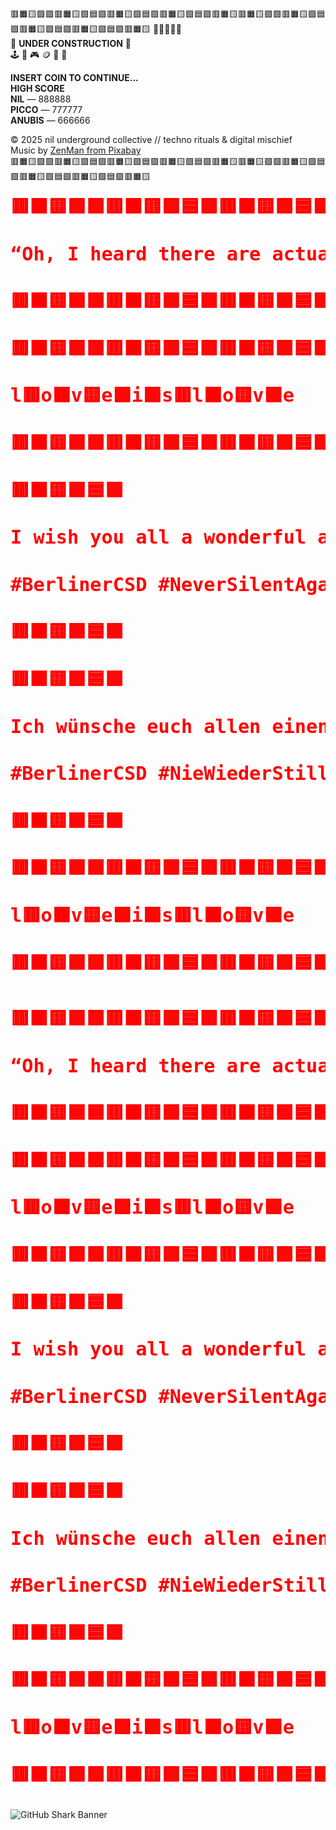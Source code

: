 
🟥🟧🟨🟩🟪🟥🟧🟨🟩🟦🟪🟥🟧🟨🟩🟦🟪🟥🟧🟨🟩🟦🟪🟥🟧🟨🟥🟧🟨🟩🟪🟥🟧🟨🟩🟦🟪🟥🟧🟨🟩🟦🟪🟥🟧🟨🟩🟦🟪🟥🟧🟨
👾👾👾👾👾  
👾 **UNDER CONSTRUCTION** 👾  
🕹️ 💾 🎮 🪙 🚧 🎰  

**INSERT COIN TO CONTINUE...**  
**HIGH SCORE**  
**NIL** — 888888  
**PICCO** — 777777  
**ANUBIS** — 666666  

© 2025 nil underground collective // techno rituals & digital mischief  
Music by [ZenMan from Pixabay](https://pixabay.com/music/)  
🟥🟧🟨🟩🟪🟥🟧🟨🟩🟦🟪🟥🟧🟨🟩🟦🟪🟥🟧🟨🟩🟦🟪🟥🟧🟨🟥🟧🟨🟩🟪🟥🟧🟨🟩🟦🟪🟥🟧🟨🟩🟦🟪🟥🟧🟨🟩🟦🟪🟥🟧🟨
<svg width="100%" height="60" viewBox="0 0 400 60" xmlns="http://www.w3.org/2000/svg">
  <defs>
    <linearGradient id="rainbow-gradient" x1="0%" y1="0%" x2="100%" y2="0%">
      <stop offset="0%" style="stop-color:#ff0000;stop-opacity:1" />
      <stop offset="9.090909090909092%" style="stop-color:#ff8000;stop-opacity:1" />
      <stop offset="18.181818181818183%" style="stop-color:#ffff00;stop-opacity:1" />
      <stop offset="27.27272727272727%" style="stop-color:#80ff00;stop-opacity:1" />
      <stop offset="36.36363636363637%" style="stop-color:#00ff00;stop-opacity:1" />
      <stop offset="45.45454545454545%" style="stop-color:#00ff80;stop-opacity:1" />
      <stop offset="54.54545454545454%" style="stop-color:#00ffff;stop-opacity:1" />
      <stop offset="63.63636363636363%" style="stop-color:#0080ff;stop-opacity:1" />
      <stop offset="72.72727272727273%" style="stop-color:#0000ff;stop-opacity:1" />
      <stop offset="81.81818181818183%" style="stop-color:#8000ff;stop-opacity:1" />
      <stop offset="90.9090909090909%" style="stop-color:#ff00ff;stop-opacity:1" />
      <stop offset="100%" style="stop-color:#ff0080;stop-opacity:1" />
      <animateTransform attributeName="gradientTransform" attributeType="XML" type="translate" values="0,0;100,0;0,0" dur="3s" repeatCount="indefinite"/>
    </linearGradient>
  </defs>
  <text x="0" y="35" fill="url(#rainbow-gradient)" font-family="JetBrains Mono, monospace" font-size="24" font-weight="bold">🟥🟧🟨🟩🟪🟥🟧🟨🟩🟦🟪🟥🟧🟨🟩🟦🟪🟥🟧🟨🟩🟦🟪🟥🟧🟨</text>
</svg>
<svg width="100%" height="60" viewBox="0 0 400 60" xmlns="http://www.w3.org/2000/svg">
  <defs>
    <linearGradient id="rainbow-gradient" x1="0%" y1="0%" x2="100%" y2="0%">
      <stop offset="0%" style="stop-color:#ff0000;stop-opacity:1" />
      <stop offset="9.090909090909092%" style="stop-color:#ff8000;stop-opacity:1" />
      <stop offset="18.181818181818183%" style="stop-color:#ffff00;stop-opacity:1" />
      <stop offset="27.27272727272727%" style="stop-color:#80ff00;stop-opacity:1" />
      <stop offset="36.36363636363637%" style="stop-color:#00ff00;stop-opacity:1" />
      <stop offset="45.45454545454545%" style="stop-color:#00ff80;stop-opacity:1" />
      <stop offset="54.54545454545454%" style="stop-color:#00ffff;stop-opacity:1" />
      <stop offset="63.63636363636363%" style="stop-color:#0080ff;stop-opacity:1" />
      <stop offset="72.72727272727273%" style="stop-color:#0000ff;stop-opacity:1" />
      <stop offset="81.81818181818183%" style="stop-color:#8000ff;stop-opacity:1" />
      <stop offset="90.9090909090909%" style="stop-color:#ff00ff;stop-opacity:1" />
      <stop offset="100%" style="stop-color:#ff0080;stop-opacity:1" />
      <animateTransform attributeName="gradientTransform" attributeType="XML" type="translate" values="0,0;100,0;0,0" dur="3s" repeatCount="indefinite"/>
    </linearGradient>
  </defs>
  <text x="0" y="35" fill="url(#rainbow-gradient)" font-family="JetBrains Mono, monospace" font-size="24" font-weight="bold">“Oh, I heard there are actually people who don’t like rainbows? Solution: more rainbows—everywhere!” 🌈</text>
</svg>
<svg width="100%" height="60" viewBox="0 0 400 60" xmlns="http://www.w3.org/2000/svg">
  <defs>
    <linearGradient id="rainbow-gradient" x1="0%" y1="0%" x2="100%" y2="0%">
      <stop offset="0%" style="stop-color:#ff0000;stop-opacity:1" />
      <stop offset="9.090909090909092%" style="stop-color:#ff8000;stop-opacity:1" />
      <stop offset="18.181818181818183%" style="stop-color:#ffff00;stop-opacity:1" />
      <stop offset="27.27272727272727%" style="stop-color:#80ff00;stop-opacity:1" />
      <stop offset="36.36363636363637%" style="stop-color:#00ff00;stop-opacity:1" />
      <stop offset="45.45454545454545%" style="stop-color:#00ff80;stop-opacity:1" />
      <stop offset="54.54545454545454%" style="stop-color:#00ffff;stop-opacity:1" />
      <stop offset="63.63636363636363%" style="stop-color:#0080ff;stop-opacity:1" />
      <stop offset="72.72727272727273%" style="stop-color:#0000ff;stop-opacity:1" />
      <stop offset="81.81818181818183%" style="stop-color:#8000ff;stop-opacity:1" />
      <stop offset="90.9090909090909%" style="stop-color:#ff00ff;stop-opacity:1" />
      <stop offset="100%" style="stop-color:#ff0080;stop-opacity:1" />
      <animateTransform attributeName="gradientTransform" attributeType="XML" type="translate" values="0,0;100,0;0,0" dur="3s" repeatCount="indefinite"/>
    </linearGradient>
  </defs>
  <text x="0" y="35" fill="url(#rainbow-gradient)" font-family="JetBrains Mono, monospace" font-size="24" font-weight="bold">🟥🟧🟨🟩🟪🟥🟧🟨🟩🟦🟪🟥🟧🟨🟩🟦🟪🟥🟧🟨🟩🟦🟪🟥🟧🟨</text>
</svg>
<svg width="100%" height="60" viewBox="0 0 400 60" xmlns="http://www.w3.org/2000/svg">
  <defs>
    <linearGradient id="rainbow-gradient" x1="0%" y1="0%" x2="100%" y2="0%">
      <stop offset="0%" style="stop-color:#ff0000;stop-opacity:1" />
      <stop offset="9.090909090909092%" style="stop-color:#ff8000;stop-opacity:1" />
      <stop offset="18.181818181818183%" style="stop-color:#ffff00;stop-opacity:1" />
      <stop offset="27.27272727272727%" style="stop-color:#80ff00;stop-opacity:1" />
      <stop offset="36.36363636363637%" style="stop-color:#00ff00;stop-opacity:1" />
      <stop offset="45.45454545454545%" style="stop-color:#00ff80;stop-opacity:1" />
      <stop offset="54.54545454545454%" style="stop-color:#00ffff;stop-opacity:1" />
      <stop offset="63.63636363636363%" style="stop-color:#0080ff;stop-opacity:1" />
      <stop offset="72.72727272727273%" style="stop-color:#0000ff;stop-opacity:1" />
      <stop offset="81.81818181818183%" style="stop-color:#8000ff;stop-opacity:1" />
      <stop offset="90.9090909090909%" style="stop-color:#ff00ff;stop-opacity:1" />
      <stop offset="100%" style="stop-color:#ff0080;stop-opacity:1" />
      <animateTransform attributeName="gradientTransform" attributeType="XML" type="translate" values="0,0;100,0;0,0" dur="3s" repeatCount="indefinite"/>
    </linearGradient>
  </defs>
  <text x="0" y="35" fill="url(#rainbow-gradient)" font-family="JetBrains Mono, monospace" font-size="24" font-weight="bold">🟥🟧🟨🟩🟪🟥🟧🟨🟩🟦🟪🟥🟧🟨🟩🟦🟪🟥🟧🟨🟩🟦🟪🟥🟧🟨</text>
</svg>
<svg width="100%" height="60" viewBox="0 0 400 60" xmlns="http://www.w3.org/2000/svg">
  <defs>
    <linearGradient id="rainbow-gradient" x1="0%" y1="0%" x2="100%" y2="0%">
      <stop offset="0%" style="stop-color:#ff0000;stop-opacity:1" />
      <stop offset="9.090909090909092%" style="stop-color:#ff8000;stop-opacity:1" />
      <stop offset="18.181818181818183%" style="stop-color:#ffff00;stop-opacity:1" />
      <stop offset="27.27272727272727%" style="stop-color:#80ff00;stop-opacity:1" />
      <stop offset="36.36363636363637%" style="stop-color:#00ff00;stop-opacity:1" />
      <stop offset="45.45454545454545%" style="stop-color:#00ff80;stop-opacity:1" />
      <stop offset="54.54545454545454%" style="stop-color:#00ffff;stop-opacity:1" />
      <stop offset="63.63636363636363%" style="stop-color:#0080ff;stop-opacity:1" />
      <stop offset="72.72727272727273%" style="stop-color:#0000ff;stop-opacity:1" />
      <stop offset="81.81818181818183%" style="stop-color:#8000ff;stop-opacity:1" />
      <stop offset="90.9090909090909%" style="stop-color:#ff00ff;stop-opacity:1" />
      <stop offset="100%" style="stop-color:#ff0080;stop-opacity:1" />
      <animateTransform attributeName="gradientTransform" attributeType="XML" type="translate" values="0,0;100,0;0,0" dur="3s" repeatCount="indefinite"/>
    </linearGradient>
  </defs>
  <text x="0" y="35" fill="url(#rainbow-gradient)" font-family="JetBrains Mono, monospace" font-size="24" font-weight="bold">l🟥o🟧v🟨e🟩i🟪s🟥l🟧o🟨v🟩e</text>
</svg>
<svg width="100%" height="60" viewBox="0 0 400 60" xmlns="http://www.w3.org/2000/svg">
  <defs>
    <linearGradient id="rainbow-gradient" x1="0%" y1="0%" x2="100%" y2="0%">
      <stop offset="0%" style="stop-color:#ff0000;stop-opacity:1" />
      <stop offset="9.090909090909092%" style="stop-color:#ff8000;stop-opacity:1" />
      <stop offset="18.181818181818183%" style="stop-color:#ffff00;stop-opacity:1" />
      <stop offset="27.27272727272727%" style="stop-color:#80ff00;stop-opacity:1" />
      <stop offset="36.36363636363637%" style="stop-color:#00ff00;stop-opacity:1" />
      <stop offset="45.45454545454545%" style="stop-color:#00ff80;stop-opacity:1" />
      <stop offset="54.54545454545454%" style="stop-color:#00ffff;stop-opacity:1" />
      <stop offset="63.63636363636363%" style="stop-color:#0080ff;stop-opacity:1" />
      <stop offset="72.72727272727273%" style="stop-color:#0000ff;stop-opacity:1" />
      <stop offset="81.81818181818183%" style="stop-color:#8000ff;stop-opacity:1" />
      <stop offset="90.9090909090909%" style="stop-color:#ff00ff;stop-opacity:1" />
      <stop offset="100%" style="stop-color:#ff0080;stop-opacity:1" />
      <animateTransform attributeName="gradientTransform" attributeType="XML" type="translate" values="0,0;100,0;0,0" dur="3s" repeatCount="indefinite"/>
    </linearGradient>
  </defs>
  <text x="0" y="35" fill="url(#rainbow-gradient)" font-family="JetBrains Mono, monospace" font-size="24" font-weight="bold">🟥🟧🟨🟩🟪🟥🟧🟨🟩🟦🟪🟥🟧🟨🟩🟦🟪🟥🟧🟨🟩🟦🟪🟥🟧🟨</text>
</svg>
<svg width="100%" height="60" viewBox="0 0 400 60" xmlns="http://www.w3.org/2000/svg">
  <defs>
    <linearGradient id="rainbow-gradient" x1="0%" y1="0%" x2="100%" y2="0%">
      <stop offset="0%" style="stop-color:#ff0000;stop-opacity:1" />
      <stop offset="9.090909090909092%" style="stop-color:#ff8000;stop-opacity:1" />
      <stop offset="18.181818181818183%" style="stop-color:#ffff00;stop-opacity:1" />
      <stop offset="27.27272727272727%" style="stop-color:#80ff00;stop-opacity:1" />
      <stop offset="36.36363636363637%" style="stop-color:#00ff00;stop-opacity:1" />
      <stop offset="45.45454545454545%" style="stop-color:#00ff80;stop-opacity:1" />
      <stop offset="54.54545454545454%" style="stop-color:#00ffff;stop-opacity:1" />
      <stop offset="63.63636363636363%" style="stop-color:#0080ff;stop-opacity:1" />
      <stop offset="72.72727272727273%" style="stop-color:#0000ff;stop-opacity:1" />
      <stop offset="81.81818181818183%" style="stop-color:#8000ff;stop-opacity:1" />
      <stop offset="90.9090909090909%" style="stop-color:#ff00ff;stop-opacity:1" />
      <stop offset="100%" style="stop-color:#ff0080;stop-opacity:1" />
      <animateTransform attributeName="gradientTransform" attributeType="XML" type="translate" values="0,0;100,0;0,0" dur="3s" repeatCount="indefinite"/>
    </linearGradient>
  </defs>
  <text x="0" y="35" fill="url(#rainbow-gradient)" font-family="JetBrains Mono, monospace" font-size="24" font-weight="bold">🟥🟧🟨🟩🟦🟪</text>
</svg>
<svg width="100%" height="60" viewBox="0 0 400 60" xmlns="http://www.w3.org/2000/svg">
  <defs>
    <linearGradient id="rainbow-gradient" x1="0%" y1="0%" x2="100%" y2="0%">
      <stop offset="0%" style="stop-color:#ff0000;stop-opacity:1" />
      <stop offset="9.090909090909092%" style="stop-color:#ff8000;stop-opacity:1" />
      <stop offset="18.181818181818183%" style="stop-color:#ffff00;stop-opacity:1" />
      <stop offset="27.27272727272727%" style="stop-color:#80ff00;stop-opacity:1" />
      <stop offset="36.36363636363637%" style="stop-color:#00ff00;stop-opacity:1" />
      <stop offset="45.45454545454545%" style="stop-color:#00ff80;stop-opacity:1" />
      <stop offset="54.54545454545454%" style="stop-color:#00ffff;stop-opacity:1" />
      <stop offset="63.63636363636363%" style="stop-color:#0080ff;stop-opacity:1" />
      <stop offset="72.72727272727273%" style="stop-color:#0000ff;stop-opacity:1" />
      <stop offset="81.81818181818183%" style="stop-color:#8000ff;stop-opacity:1" />
      <stop offset="90.9090909090909%" style="stop-color:#ff00ff;stop-opacity:1" />
      <stop offset="100%" style="stop-color:#ff0080;stop-opacity:1" />
      <animateTransform attributeName="gradientTransform" attributeType="XML" type="translate" values="0,0;100,0;0,0" dur="3s" repeatCount="indefinite"/>
    </linearGradient>
  </defs>
  <text x="0" y="35" fill="url(#rainbow-gradient)" font-family="JetBrains Mono, monospace" font-size="24" font-weight="bold">I wish you all a wonderful and self-confident Pride Summer.</text>
</svg>
<svg width="100%" height="60" viewBox="0 0 400 60" xmlns="http://www.w3.org/2000/svg">
  <defs>
    <linearGradient id="rainbow-gradient" x1="0%" y1="0%" x2="100%" y2="0%">
      <stop offset="0%" style="stop-color:#ff0000;stop-opacity:1" />
      <stop offset="9.090909090909092%" style="stop-color:#ff8000;stop-opacity:1" />
      <stop offset="18.181818181818183%" style="stop-color:#ffff00;stop-opacity:1" />
      <stop offset="27.27272727272727%" style="stop-color:#80ff00;stop-opacity:1" />
      <stop offset="36.36363636363637%" style="stop-color:#00ff00;stop-opacity:1" />
      <stop offset="45.45454545454545%" style="stop-color:#00ff80;stop-opacity:1" />
      <stop offset="54.54545454545454%" style="stop-color:#00ffff;stop-opacity:1" />
      <stop offset="63.63636363636363%" style="stop-color:#0080ff;stop-opacity:1" />
      <stop offset="72.72727272727273%" style="stop-color:#0000ff;stop-opacity:1" />
      <stop offset="81.81818181818183%" style="stop-color:#8000ff;stop-opacity:1" />
      <stop offset="90.9090909090909%" style="stop-color:#ff00ff;stop-opacity:1" />
      <stop offset="100%" style="stop-color:#ff0080;stop-opacity:1" />
      <animateTransform attributeName="gradientTransform" attributeType="XML" type="translate" values="0,0;100,0;0,0" dur="3s" repeatCount="indefinite"/>
    </linearGradient>
  </defs>
  <text x="0" y="35" fill="url(#rainbow-gradient)" font-family="JetBrains Mono, monospace" font-size="24" font-weight="bold">#BerlinerCSD #NeverSilentAgain</text>
</svg>
<svg width="100%" height="60" viewBox="0 0 400 60" xmlns="http://www.w3.org/2000/svg">
  <defs>
    <linearGradient id="rainbow-gradient" x1="0%" y1="0%" x2="100%" y2="0%">
      <stop offset="0%" style="stop-color:#ff0000;stop-opacity:1" />
      <stop offset="9.090909090909092%" style="stop-color:#ff8000;stop-opacity:1" />
      <stop offset="18.181818181818183%" style="stop-color:#ffff00;stop-opacity:1" />
      <stop offset="27.27272727272727%" style="stop-color:#80ff00;stop-opacity:1" />
      <stop offset="36.36363636363637%" style="stop-color:#00ff00;stop-opacity:1" />
      <stop offset="45.45454545454545%" style="stop-color:#00ff80;stop-opacity:1" />
      <stop offset="54.54545454545454%" style="stop-color:#00ffff;stop-opacity:1" />
      <stop offset="63.63636363636363%" style="stop-color:#0080ff;stop-opacity:1" />
      <stop offset="72.72727272727273%" style="stop-color:#0000ff;stop-opacity:1" />
      <stop offset="81.81818181818183%" style="stop-color:#8000ff;stop-opacity:1" />
      <stop offset="90.9090909090909%" style="stop-color:#ff00ff;stop-opacity:1" />
      <stop offset="100%" style="stop-color:#ff0080;stop-opacity:1" />
      <animateTransform attributeName="gradientTransform" attributeType="XML" type="translate" values="0,0;100,0;0,0" dur="3s" repeatCount="indefinite"/>
    </linearGradient>
  </defs>
  <text x="0" y="35" fill="url(#rainbow-gradient)" font-family="JetBrains Mono, monospace" font-size="24" font-weight="bold">🟥🟧🟨🟩🟦🟪</text>
</svg>
<svg width="100%" height="60" viewBox="0 0 400 60" xmlns="http://www.w3.org/2000/svg">
  <defs>
    <linearGradient id="rainbow-gradient" x1="0%" y1="0%" x2="100%" y2="0%">
      <stop offset="0%" style="stop-color:#ff0000;stop-opacity:1" />
      <stop offset="9.090909090909092%" style="stop-color:#ff8000;stop-opacity:1" />
      <stop offset="18.181818181818183%" style="stop-color:#ffff00;stop-opacity:1" />
      <stop offset="27.27272727272727%" style="stop-color:#80ff00;stop-opacity:1" />
      <stop offset="36.36363636363637%" style="stop-color:#00ff00;stop-opacity:1" />
      <stop offset="45.45454545454545%" style="stop-color:#00ff80;stop-opacity:1" />
      <stop offset="54.54545454545454%" style="stop-color:#00ffff;stop-opacity:1" />
      <stop offset="63.63636363636363%" style="stop-color:#0080ff;stop-opacity:1" />
      <stop offset="72.72727272727273%" style="stop-color:#0000ff;stop-opacity:1" />
      <stop offset="81.81818181818183%" style="stop-color:#8000ff;stop-opacity:1" />
      <stop offset="90.9090909090909%" style="stop-color:#ff00ff;stop-opacity:1" />
      <stop offset="100%" style="stop-color:#ff0080;stop-opacity:1" />
      <animateTransform attributeName="gradientTransform" attributeType="XML" type="translate" values="0,0;100,0;0,0" dur="3s" repeatCount="indefinite"/>
    </linearGradient>
  </defs>
  <text x="0" y="35" fill="url(#rainbow-gradient)" font-family="JetBrains Mono, monospace" font-size="24" font-weight="bold">🟥🟧🟨🟩🟦🟪</text>
</svg>
<svg width="100%" height="60" viewBox="0 0 400 60" xmlns="http://www.w3.org/2000/svg">
  <defs>
    <linearGradient id="rainbow-gradient" x1="0%" y1="0%" x2="100%" y2="0%">
      <stop offset="0%" style="stop-color:#ff0000;stop-opacity:1" />
      <stop offset="9.090909090909092%" style="stop-color:#ff8000;stop-opacity:1" />
      <stop offset="18.181818181818183%" style="stop-color:#ffff00;stop-opacity:1" />
      <stop offset="27.27272727272727%" style="stop-color:#80ff00;stop-opacity:1" />
      <stop offset="36.36363636363637%" style="stop-color:#00ff00;stop-opacity:1" />
      <stop offset="45.45454545454545%" style="stop-color:#00ff80;stop-opacity:1" />
      <stop offset="54.54545454545454%" style="stop-color:#00ffff;stop-opacity:1" />
      <stop offset="63.63636363636363%" style="stop-color:#0080ff;stop-opacity:1" />
      <stop offset="72.72727272727273%" style="stop-color:#0000ff;stop-opacity:1" />
      <stop offset="81.81818181818183%" style="stop-color:#8000ff;stop-opacity:1" />
      <stop offset="90.9090909090909%" style="stop-color:#ff00ff;stop-opacity:1" />
      <stop offset="100%" style="stop-color:#ff0080;stop-opacity:1" />
      <animateTransform attributeName="gradientTransform" attributeType="XML" type="translate" values="0,0;100,0;0,0" dur="3s" repeatCount="indefinite"/>
    </linearGradient>
  </defs>
  <text x="0" y="35" fill="url(#rainbow-gradient)" font-family="JetBrains Mono, monospace" font-size="24" font-weight="bold">Ich wünsche euch allen einen wunderbaren und selbstbewussten Pride Summer.</text>
</svg>
<svg width="100%" height="60" viewBox="0 0 400 60" xmlns="http://www.w3.org/2000/svg">
  <defs>
    <linearGradient id="rainbow-gradient" x1="0%" y1="0%" x2="100%" y2="0%">
      <stop offset="0%" style="stop-color:#ff0000;stop-opacity:1" />
      <stop offset="9.090909090909092%" style="stop-color:#ff8000;stop-opacity:1" />
      <stop offset="18.181818181818183%" style="stop-color:#ffff00;stop-opacity:1" />
      <stop offset="27.27272727272727%" style="stop-color:#80ff00;stop-opacity:1" />
      <stop offset="36.36363636363637%" style="stop-color:#00ff00;stop-opacity:1" />
      <stop offset="45.45454545454545%" style="stop-color:#00ff80;stop-opacity:1" />
      <stop offset="54.54545454545454%" style="stop-color:#00ffff;stop-opacity:1" />
      <stop offset="63.63636363636363%" style="stop-color:#0080ff;stop-opacity:1" />
      <stop offset="72.72727272727273%" style="stop-color:#0000ff;stop-opacity:1" />
      <stop offset="81.81818181818183%" style="stop-color:#8000ff;stop-opacity:1" />
      <stop offset="90.9090909090909%" style="stop-color:#ff00ff;stop-opacity:1" />
      <stop offset="100%" style="stop-color:#ff0080;stop-opacity:1" />
      <animateTransform attributeName="gradientTransform" attributeType="XML" type="translate" values="0,0;100,0;0,0" dur="3s" repeatCount="indefinite"/>
    </linearGradient>
  </defs>
  <text x="0" y="35" fill="url(#rainbow-gradient)" font-family="JetBrains Mono, monospace" font-size="24" font-weight="bold">#BerlinerCSD #NieWiederStill</text>
</svg>
<svg width="100%" height="60" viewBox="0 0 400 60" xmlns="http://www.w3.org/2000/svg">
  <defs>
    <linearGradient id="rainbow-gradient" x1="0%" y1="0%" x2="100%" y2="0%">
      <stop offset="0%" style="stop-color:#ff0000;stop-opacity:1" />
      <stop offset="9.090909090909092%" style="stop-color:#ff8000;stop-opacity:1" />
      <stop offset="18.181818181818183%" style="stop-color:#ffff00;stop-opacity:1" />
      <stop offset="27.27272727272727%" style="stop-color:#80ff00;stop-opacity:1" />
      <stop offset="36.36363636363637%" style="stop-color:#00ff00;stop-opacity:1" />
      <stop offset="45.45454545454545%" style="stop-color:#00ff80;stop-opacity:1" />
      <stop offset="54.54545454545454%" style="stop-color:#00ffff;stop-opacity:1" />
      <stop offset="63.63636363636363%" style="stop-color:#0080ff;stop-opacity:1" />
      <stop offset="72.72727272727273%" style="stop-color:#0000ff;stop-opacity:1" />
      <stop offset="81.81818181818183%" style="stop-color:#8000ff;stop-opacity:1" />
      <stop offset="90.9090909090909%" style="stop-color:#ff00ff;stop-opacity:1" />
      <stop offset="100%" style="stop-color:#ff0080;stop-opacity:1" />
      <animateTransform attributeName="gradientTransform" attributeType="XML" type="translate" values="0,0;100,0;0,0" dur="3s" repeatCount="indefinite"/>
    </linearGradient>
  </defs>
  <text x="0" y="35" fill="url(#rainbow-gradient)" font-family="JetBrains Mono, monospace" font-size="24" font-weight="bold">🟥🟧🟨🟩🟦🟪</text>
</svg>
<svg width="100%" height="60" viewBox="0 0 400 60" xmlns="http://www.w3.org/2000/svg">
  <defs>
    <linearGradient id="rainbow-gradient" x1="0%" y1="0%" x2="100%" y2="0%">
      <stop offset="0%" style="stop-color:#ff0000;stop-opacity:1" />
      <stop offset="9.090909090909092%" style="stop-color:#ff8000;stop-opacity:1" />
      <stop offset="18.181818181818183%" style="stop-color:#ffff00;stop-opacity:1" />
      <stop offset="27.27272727272727%" style="stop-color:#80ff00;stop-opacity:1" />
      <stop offset="36.36363636363637%" style="stop-color:#00ff00;stop-opacity:1" />
      <stop offset="45.45454545454545%" style="stop-color:#00ff80;stop-opacity:1" />
      <stop offset="54.54545454545454%" style="stop-color:#00ffff;stop-opacity:1" />
      <stop offset="63.63636363636363%" style="stop-color:#0080ff;stop-opacity:1" />
      <stop offset="72.72727272727273%" style="stop-color:#0000ff;stop-opacity:1" />
      <stop offset="81.81818181818183%" style="stop-color:#8000ff;stop-opacity:1" />
      <stop offset="90.9090909090909%" style="stop-color:#ff00ff;stop-opacity:1" />
      <stop offset="100%" style="stop-color:#ff0080;stop-opacity:1" />
      <animateTransform attributeName="gradientTransform" attributeType="XML" type="translate" values="0,0;100,0;0,0" dur="3s" repeatCount="indefinite"/>
    </linearGradient>
  </defs>
  <text x="0" y="35" fill="url(#rainbow-gradient)" font-family="JetBrains Mono, monospace" font-size="24" font-weight="bold">🟥🟧🟨🟩🟪🟥🟧🟨🟩🟦🟪🟥🟧🟨🟩🟦🟪🟥🟧🟨🟩🟦🟪🟥🟧🟨</text>
</svg>
<svg width="100%" height="60" viewBox="0 0 400 60" xmlns="http://www.w3.org/2000/svg">
  <defs>
    <linearGradient id="rainbow-gradient" x1="0%" y1="0%" x2="100%" y2="0%">
      <stop offset="0%" style="stop-color:#ff0000;stop-opacity:1" />
      <stop offset="9.090909090909092%" style="stop-color:#ff8000;stop-opacity:1" />
      <stop offset="18.181818181818183%" style="stop-color:#ffff00;stop-opacity:1" />
      <stop offset="27.27272727272727%" style="stop-color:#80ff00;stop-opacity:1" />
      <stop offset="36.36363636363637%" style="stop-color:#00ff00;stop-opacity:1" />
      <stop offset="45.45454545454545%" style="stop-color:#00ff80;stop-opacity:1" />
      <stop offset="54.54545454545454%" style="stop-color:#00ffff;stop-opacity:1" />
      <stop offset="63.63636363636363%" style="stop-color:#0080ff;stop-opacity:1" />
      <stop offset="72.72727272727273%" style="stop-color:#0000ff;stop-opacity:1" />
      <stop offset="81.81818181818183%" style="stop-color:#8000ff;stop-opacity:1" />
      <stop offset="90.9090909090909%" style="stop-color:#ff00ff;stop-opacity:1" />
      <stop offset="100%" style="stop-color:#ff0080;stop-opacity:1" />
      <animateTransform attributeName="gradientTransform" attributeType="XML" type="translate" values="0,0;100,0;0,0" dur="3s" repeatCount="indefinite"/>
    </linearGradient>
  </defs>
  <text x="0" y="35" fill="url(#rainbow-gradient)" font-family="JetBrains Mono, monospace" font-size="24" font-weight="bold">l🟥o🟧v🟨e🟩i🟪s🟥l🟧o🟨v🟩e</text>
</svg>
<svg width="100%" height="60" viewBox="0 0 400 60" xmlns="http://www.w3.org/2000/svg">
  <defs>
    <linearGradient id="rainbow-gradient" x1="0%" y1="0%" x2="100%" y2="0%">
      <stop offset="0%" style="stop-color:#ff0000;stop-opacity:1" />
      <stop offset="9.090909090909092%" style="stop-color:#ff8000;stop-opacity:1" />
      <stop offset="18.181818181818183%" style="stop-color:#ffff00;stop-opacity:1" />
      <stop offset="27.27272727272727%" style="stop-color:#80ff00;stop-opacity:1" />
      <stop offset="36.36363636363637%" style="stop-color:#00ff00;stop-opacity:1" />
      <stop offset="45.45454545454545%" style="stop-color:#00ff80;stop-opacity:1" />
      <stop offset="54.54545454545454%" style="stop-color:#00ffff;stop-opacity:1" />
      <stop offset="63.63636363636363%" style="stop-color:#0080ff;stop-opacity:1" />
      <stop offset="72.72727272727273%" style="stop-color:#0000ff;stop-opacity:1" />
      <stop offset="81.81818181818183%" style="stop-color:#8000ff;stop-opacity:1" />
      <stop offset="90.9090909090909%" style="stop-color:#ff00ff;stop-opacity:1" />
      <stop offset="100%" style="stop-color:#ff0080;stop-opacity:1" />
      <animateTransform attributeName="gradientTransform" attributeType="XML" type="translate" values="0,0;100,0;0,0" dur="3s" repeatCount="indefinite"/>
    </linearGradient>
  </defs>
  <text x="0" y="35" fill="url(#rainbow-gradient)" font-family="JetBrains Mono, monospace" font-size="24" font-weight="bold">🟥🟧🟨🟩🟪🟥🟧🟨🟩🟦🟪🟥🟧🟨🟩🟦🟪🟥🟧🟨🟩🟦🟪🟥🟧🟨</text>
</svg>




<svg width="100%" height="60" viewBox="0 0 400 60" xmlns="http://www.w3.org/2000/svg">
  <defs>
    <linearGradient id="rainbow-gradient" x1="0%" y1="0%" x2="100%" y2="0%">
      <stop offset="0%" style="stop-color:#ff0000;stop-opacity:1" />
      <stop offset="9.090909090909092%" style="stop-color:#ff8000;stop-opacity:1" />
      <stop offset="18.181818181818183%" style="stop-color:#ffff00;stop-opacity:1" />
      <stop offset="27.27272727272727%" style="stop-color:#80ff00;stop-opacity:1" />
      <stop offset="36.36363636363637%" style="stop-color:#00ff00;stop-opacity:1" />
      <stop offset="45.45454545454545%" style="stop-color:#00ff80;stop-opacity:1" />
      <stop offset="54.54545454545454%" style="stop-color:#00ffff;stop-opacity:1" />
      <stop offset="63.63636363636363%" style="stop-color:#0080ff;stop-opacity:1" />
      <stop offset="72.72727272727273%" style="stop-color:#0000ff;stop-opacity:1" />
      <stop offset="81.81818181818183%" style="stop-color:#8000ff;stop-opacity:1" />
      <stop offset="90.9090909090909%" style="stop-color:#ff00ff;stop-opacity:1" />
      <stop offset="100%" style="stop-color:#ff0080;stop-opacity:1" />
      <animateTransform attributeName="gradientTransform" attributeType="XML" type="translate" values="0,0;100,0;0,0" dur="3s" repeatCount="indefinite"/>
    </linearGradient>
  </defs>
  <text x="0" y="35" fill="url(#rainbow-gradient)" font-family="JetBrains Mono, monospace" font-size="24" font-weight="bold">🟥🟧🟨🟩🟪🟥🟧🟨🟩🟦🟪🟥🟧🟨🟩🟦🟪🟥🟧🟨🟩🟦🟪🟥🟧🟨</text>
</svg>
<svg width="100%" height="60" viewBox="0 0 400 60" xmlns="http://www.w3.org/2000/svg">
  <defs>
    <linearGradient id="rainbow-gradient" x1="0%" y1="0%" x2="100%" y2="0%">
      <stop offset="0%" style="stop-color:#ff0000;stop-opacity:1" />
      <stop offset="9.090909090909092%" style="stop-color:#ff8000;stop-opacity:1" />
      <stop offset="18.181818181818183%" style="stop-color:#ffff00;stop-opacity:1" />
      <stop offset="27.27272727272727%" style="stop-color:#80ff00;stop-opacity:1" />
      <stop offset="36.36363636363637%" style="stop-color:#00ff00;stop-opacity:1" />
      <stop offset="45.45454545454545%" style="stop-color:#00ff80;stop-opacity:1" />
      <stop offset="54.54545454545454%" style="stop-color:#00ffff;stop-opacity:1" />
      <stop offset="63.63636363636363%" style="stop-color:#0080ff;stop-opacity:1" />
      <stop offset="72.72727272727273%" style="stop-color:#0000ff;stop-opacity:1" />
      <stop offset="81.81818181818183%" style="stop-color:#8000ff;stop-opacity:1" />
      <stop offset="90.9090909090909%" style="stop-color:#ff00ff;stop-opacity:1" />
      <stop offset="100%" style="stop-color:#ff0080;stop-opacity:1" />
      <animateTransform attributeName="gradientTransform" attributeType="XML" type="translate" values="0,0;100,0;0,0" dur="3s" repeatCount="indefinite"/>
    </linearGradient>
  </defs>
  <text x="0" y="35" fill="url(#rainbow-gradient)" font-family="JetBrains Mono, monospace" font-size="24" font-weight="bold">“Oh, I heard there are actually people who don’t like rainbows? Solution: more rainbows—everywhere!” 🌈</text>
</svg>
<svg width="100%" height="60" viewBox="0 0 400 60" xmlns="http://www.w3.org/2000/svg">
  <defs>
    <linearGradient id="rainbow-gradient" x1="0%" y1="0%" x2="100%" y2="0%">
      <stop offset="0%" style="stop-color:#ff0000;stop-opacity:1" />
      <stop offset="9.090909090909092%" style="stop-color:#ff8000;stop-opacity:1" />
      <stop offset="18.181818181818183%" style="stop-color:#ffff00;stop-opacity:1" />
      <stop offset="27.27272727272727%" style="stop-color:#80ff00;stop-opacity:1" />
      <stop offset="36.36363636363637%" style="stop-color:#00ff00;stop-opacity:1" />
      <stop offset="45.45454545454545%" style="stop-color:#00ff80;stop-opacity:1" />
      <stop offset="54.54545454545454%" style="stop-color:#00ffff;stop-opacity:1" />
      <stop offset="63.63636363636363%" style="stop-color:#0080ff;stop-opacity:1" />
      <stop offset="72.72727272727273%" style="stop-color:#0000ff;stop-opacity:1" />
      <stop offset="81.81818181818183%" style="stop-color:#8000ff;stop-opacity:1" />
      <stop offset="90.9090909090909%" style="stop-color:#ff00ff;stop-opacity:1" />
      <stop offset="100%" style="stop-color:#ff0080;stop-opacity:1" />
      <animateTransform attributeName="gradientTransform" attributeType="XML" type="translate" values="0,0;100,0;0,0" dur="3s" repeatCount="indefinite"/>
    </linearGradient>
  </defs>
  <text x="0" y="35" fill="url(#rainbow-gradient)" font-family="JetBrains Mono, monospace" font-size="24" font-weight="bold">🟥🟧🟨🟩🟪🟥🟧🟨🟩🟦🟪🟥🟧🟨🟩🟦🟪🟥🟧🟨🟩🟦🟪🟥🟧🟨</text>
</svg>
<svg width="100%" height="60" viewBox="0 0 400 60" xmlns="http://www.w3.org/2000/svg">
  <defs>
    <linearGradient id="rainbow-gradient" x1="0%" y1="0%" x2="100%" y2="0%">
      <stop offset="0%" style="stop-color:#ff0000;stop-opacity:1" />
      <stop offset="9.090909090909092%" style="stop-color:#ff8000;stop-opacity:1" />
      <stop offset="18.181818181818183%" style="stop-color:#ffff00;stop-opacity:1" />
      <stop offset="27.27272727272727%" style="stop-color:#80ff00;stop-opacity:1" />
      <stop offset="36.36363636363637%" style="stop-color:#00ff00;stop-opacity:1" />
      <stop offset="45.45454545454545%" style="stop-color:#00ff80;stop-opacity:1" />
      <stop offset="54.54545454545454%" style="stop-color:#00ffff;stop-opacity:1" />
      <stop offset="63.63636363636363%" style="stop-color:#0080ff;stop-opacity:1" />
      <stop offset="72.72727272727273%" style="stop-color:#0000ff;stop-opacity:1" />
      <stop offset="81.81818181818183%" style="stop-color:#8000ff;stop-opacity:1" />
      <stop offset="90.9090909090909%" style="stop-color:#ff00ff;stop-opacity:1" />
      <stop offset="100%" style="stop-color:#ff0080;stop-opacity:1" />
      <animateTransform attributeName="gradientTransform" attributeType="XML" type="translate" values="0,0;100,0;0,0" dur="3s" repeatCount="indefinite"/>
    </linearGradient>
  </defs>
  <text x="0" y="35" fill="url(#rainbow-gradient)" font-family="JetBrains Mono, monospace" font-size="24" font-weight="bold">🟥🟧🟨🟩🟪🟥🟧🟨🟩🟦🟪🟥🟧🟨🟩🟦🟪🟥🟧🟨🟩🟦🟪🟥🟧🟨</text>
</svg>
<svg width="100%" height="60" viewBox="0 0 400 60" xmlns="http://www.w3.org/2000/svg">
  <defs>
    <linearGradient id="rainbow-gradient" x1="0%" y1="0%" x2="100%" y2="0%">
      <stop offset="0%" style="stop-color:#ff0000;stop-opacity:1" />
      <stop offset="9.090909090909092%" style="stop-color:#ff8000;stop-opacity:1" />
      <stop offset="18.181818181818183%" style="stop-color:#ffff00;stop-opacity:1" />
      <stop offset="27.27272727272727%" style="stop-color:#80ff00;stop-opacity:1" />
      <stop offset="36.36363636363637%" style="stop-color:#00ff00;stop-opacity:1" />
      <stop offset="45.45454545454545%" style="stop-color:#00ff80;stop-opacity:1" />
      <stop offset="54.54545454545454%" style="stop-color:#00ffff;stop-opacity:1" />
      <stop offset="63.63636363636363%" style="stop-color:#0080ff;stop-opacity:1" />
      <stop offset="72.72727272727273%" style="stop-color:#0000ff;stop-opacity:1" />
      <stop offset="81.81818181818183%" style="stop-color:#8000ff;stop-opacity:1" />
      <stop offset="90.9090909090909%" style="stop-color:#ff00ff;stop-opacity:1" />
      <stop offset="100%" style="stop-color:#ff0080;stop-opacity:1" />
      <animateTransform attributeName="gradientTransform" attributeType="XML" type="translate" values="0,0;100,0;0,0" dur="3s" repeatCount="indefinite"/>
    </linearGradient>
  </defs>
  <text x="0" y="35" fill="url(#rainbow-gradient)" font-family="JetBrains Mono, monospace" font-size="24" font-weight="bold">l🟥o🟧v🟨e🟩i🟪s🟥l🟧o🟨v🟩e</text>
</svg>
<svg width="100%" height="60" viewBox="0 0 400 60" xmlns="http://www.w3.org/2000/svg">
  <defs>
    <linearGradient id="rainbow-gradient" x1="0%" y1="0%" x2="100%" y2="0%">
      <stop offset="0%" style="stop-color:#ff0000;stop-opacity:1" />
      <stop offset="9.090909090909092%" style="stop-color:#ff8000;stop-opacity:1" />
      <stop offset="18.181818181818183%" style="stop-color:#ffff00;stop-opacity:1" />
      <stop offset="27.27272727272727%" style="stop-color:#80ff00;stop-opacity:1" />
      <stop offset="36.36363636363637%" style="stop-color:#00ff00;stop-opacity:1" />
      <stop offset="45.45454545454545%" style="stop-color:#00ff80;stop-opacity:1" />
      <stop offset="54.54545454545454%" style="stop-color:#00ffff;stop-opacity:1" />
      <stop offset="63.63636363636363%" style="stop-color:#0080ff;stop-opacity:1" />
      <stop offset="72.72727272727273%" style="stop-color:#0000ff;stop-opacity:1" />
      <stop offset="81.81818181818183%" style="stop-color:#8000ff;stop-opacity:1" />
      <stop offset="90.9090909090909%" style="stop-color:#ff00ff;stop-opacity:1" />
      <stop offset="100%" style="stop-color:#ff0080;stop-opacity:1" />
      <animateTransform attributeName="gradientTransform" attributeType="XML" type="translate" values="0,0;100,0;0,0" dur="3s" repeatCount="indefinite"/>
    </linearGradient>
  </defs>
  <text x="0" y="35" fill="url(#rainbow-gradient)" font-family="JetBrains Mono, monospace" font-size="24" font-weight="bold">🟥🟧🟨🟩🟪🟥🟧🟨🟩🟦🟪🟥🟧🟨🟩🟦🟪🟥🟧🟨🟩🟦🟪🟥🟧🟨</text>
</svg>
<svg width="100%" height="60" viewBox="0 0 400 60" xmlns="http://www.w3.org/2000/svg">
  <defs>
    <linearGradient id="rainbow-gradient" x1="0%" y1="0%" x2="100%" y2="0%">
      <stop offset="0%" style="stop-color:#ff0000;stop-opacity:1" />
      <stop offset="9.090909090909092%" style="stop-color:#ff8000;stop-opacity:1" />
      <stop offset="18.181818181818183%" style="stop-color:#ffff00;stop-opacity:1" />
      <stop offset="27.27272727272727%" style="stop-color:#80ff00;stop-opacity:1" />
      <stop offset="36.36363636363637%" style="stop-color:#00ff00;stop-opacity:1" />
      <stop offset="45.45454545454545%" style="stop-color:#00ff80;stop-opacity:1" />
      <stop offset="54.54545454545454%" style="stop-color:#00ffff;stop-opacity:1" />
      <stop offset="63.63636363636363%" style="stop-color:#0080ff;stop-opacity:1" />
      <stop offset="72.72727272727273%" style="stop-color:#0000ff;stop-opacity:1" />
      <stop offset="81.81818181818183%" style="stop-color:#8000ff;stop-opacity:1" />
      <stop offset="90.9090909090909%" style="stop-color:#ff00ff;stop-opacity:1" />
      <stop offset="100%" style="stop-color:#ff0080;stop-opacity:1" />
      <animateTransform attributeName="gradientTransform" attributeType="XML" type="translate" values="0,0;100,0;0,0" dur="3s" repeatCount="indefinite"/>
    </linearGradient>
  </defs>
  <text x="0" y="35" fill="url(#rainbow-gradient)" font-family="JetBrains Mono, monospace" font-size="24" font-weight="bold">🟥🟧🟨🟩🟦🟪</text>
</svg>
<svg width="100%" height="60" viewBox="0 0 400 60" xmlns="http://www.w3.org/2000/svg">
  <defs>
    <linearGradient id="rainbow-gradient" x1="0%" y1="0%" x2="100%" y2="0%">
      <stop offset="0%" style="stop-color:#ff0000;stop-opacity:1" />
      <stop offset="9.090909090909092%" style="stop-color:#ff8000;stop-opacity:1" />
      <stop offset="18.181818181818183%" style="stop-color:#ffff00;stop-opacity:1" />
      <stop offset="27.27272727272727%" style="stop-color:#80ff00;stop-opacity:1" />
      <stop offset="36.36363636363637%" style="stop-color:#00ff00;stop-opacity:1" />
      <stop offset="45.45454545454545%" style="stop-color:#00ff80;stop-opacity:1" />
      <stop offset="54.54545454545454%" style="stop-color:#00ffff;stop-opacity:1" />
      <stop offset="63.63636363636363%" style="stop-color:#0080ff;stop-opacity:1" />
      <stop offset="72.72727272727273%" style="stop-color:#0000ff;stop-opacity:1" />
      <stop offset="81.81818181818183%" style="stop-color:#8000ff;stop-opacity:1" />
      <stop offset="90.9090909090909%" style="stop-color:#ff00ff;stop-opacity:1" />
      <stop offset="100%" style="stop-color:#ff0080;stop-opacity:1" />
      <animateTransform attributeName="gradientTransform" attributeType="XML" type="translate" values="0,0;100,0;0,0" dur="3s" repeatCount="indefinite"/>
    </linearGradient>
  </defs>
  <text x="0" y="35" fill="url(#rainbow-gradient)" font-family="JetBrains Mono, monospace" font-size="24" font-weight="bold">I wish you all a wonderful and self-confident Pride Summer.</text>
</svg>
<svg width="100%" height="60" viewBox="0 0 400 60" xmlns="http://www.w3.org/2000/svg">
  <defs>
    <linearGradient id="rainbow-gradient" x1="0%" y1="0%" x2="100%" y2="0%">
      <stop offset="0%" style="stop-color:#ff0000;stop-opacity:1" />
      <stop offset="9.090909090909092%" style="stop-color:#ff8000;stop-opacity:1" />
      <stop offset="18.181818181818183%" style="stop-color:#ffff00;stop-opacity:1" />
      <stop offset="27.27272727272727%" style="stop-color:#80ff00;stop-opacity:1" />
      <stop offset="36.36363636363637%" style="stop-color:#00ff00;stop-opacity:1" />
      <stop offset="45.45454545454545%" style="stop-color:#00ff80;stop-opacity:1" />
      <stop offset="54.54545454545454%" style="stop-color:#00ffff;stop-opacity:1" />
      <stop offset="63.63636363636363%" style="stop-color:#0080ff;stop-opacity:1" />
      <stop offset="72.72727272727273%" style="stop-color:#0000ff;stop-opacity:1" />
      <stop offset="81.81818181818183%" style="stop-color:#8000ff;stop-opacity:1" />
      <stop offset="90.9090909090909%" style="stop-color:#ff00ff;stop-opacity:1" />
      <stop offset="100%" style="stop-color:#ff0080;stop-opacity:1" />
      <animateTransform attributeName="gradientTransform" attributeType="XML" type="translate" values="0,0;100,0;0,0" dur="3s" repeatCount="indefinite"/>
    </linearGradient>
  </defs>
  <text x="0" y="35" fill="url(#rainbow-gradient)" font-family="JetBrains Mono, monospace" font-size="24" font-weight="bold">#BerlinerCSD #NeverSilentAgain</text>
</svg>
<svg width="100%" height="60" viewBox="0 0 400 60" xmlns="http://www.w3.org/2000/svg">
  <defs>
    <linearGradient id="rainbow-gradient" x1="0%" y1="0%" x2="100%" y2="0%">
      <stop offset="0%" style="stop-color:#ff0000;stop-opacity:1" />
      <stop offset="9.090909090909092%" style="stop-color:#ff8000;stop-opacity:1" />
      <stop offset="18.181818181818183%" style="stop-color:#ffff00;stop-opacity:1" />
      <stop offset="27.27272727272727%" style="stop-color:#80ff00;stop-opacity:1" />
      <stop offset="36.36363636363637%" style="stop-color:#00ff00;stop-opacity:1" />
      <stop offset="45.45454545454545%" style="stop-color:#00ff80;stop-opacity:1" />
      <stop offset="54.54545454545454%" style="stop-color:#00ffff;stop-opacity:1" />
      <stop offset="63.63636363636363%" style="stop-color:#0080ff;stop-opacity:1" />
      <stop offset="72.72727272727273%" style="stop-color:#0000ff;stop-opacity:1" />
      <stop offset="81.81818181818183%" style="stop-color:#8000ff;stop-opacity:1" />
      <stop offset="90.9090909090909%" style="stop-color:#ff00ff;stop-opacity:1" />
      <stop offset="100%" style="stop-color:#ff0080;stop-opacity:1" />
      <animateTransform attributeName="gradientTransform" attributeType="XML" type="translate" values="0,0;100,0;0,0" dur="3s" repeatCount="indefinite"/>
    </linearGradient>
  </defs>
  <text x="0" y="35" fill="url(#rainbow-gradient)" font-family="JetBrains Mono, monospace" font-size="24" font-weight="bold">🟥🟧🟨🟩🟦🟪</text>
</svg>
<svg width="100%" height="60" viewBox="0 0 400 60" xmlns="http://www.w3.org/2000/svg">
  <defs>
    <linearGradient id="rainbow-gradient" x1="0%" y1="0%" x2="100%" y2="0%">
      <stop offset="0%" style="stop-color:#ff0000;stop-opacity:1" />
      <stop offset="9.090909090909092%" style="stop-color:#ff8000;stop-opacity:1" />
      <stop offset="18.181818181818183%" style="stop-color:#ffff00;stop-opacity:1" />
      <stop offset="27.27272727272727%" style="stop-color:#80ff00;stop-opacity:1" />
      <stop offset="36.36363636363637%" style="stop-color:#00ff00;stop-opacity:1" />
      <stop offset="45.45454545454545%" style="stop-color:#00ff80;stop-opacity:1" />
      <stop offset="54.54545454545454%" style="stop-color:#00ffff;stop-opacity:1" />
      <stop offset="63.63636363636363%" style="stop-color:#0080ff;stop-opacity:1" />
      <stop offset="72.72727272727273%" style="stop-color:#0000ff;stop-opacity:1" />
      <stop offset="81.81818181818183%" style="stop-color:#8000ff;stop-opacity:1" />
      <stop offset="90.9090909090909%" style="stop-color:#ff00ff;stop-opacity:1" />
      <stop offset="100%" style="stop-color:#ff0080;stop-opacity:1" />
      <animateTransform attributeName="gradientTransform" attributeType="XML" type="translate" values="0,0;100,0;0,0" dur="3s" repeatCount="indefinite"/>
    </linearGradient>
  </defs>
  <text x="0" y="35" fill="url(#rainbow-gradient)" font-family="JetBrains Mono, monospace" font-size="24" font-weight="bold">🟥🟧🟨🟩🟦🟪</text>
</svg>
<svg width="100%" height="60" viewBox="0 0 400 60" xmlns="http://www.w3.org/2000/svg">
  <defs>
    <linearGradient id="rainbow-gradient" x1="0%" y1="0%" x2="100%" y2="0%">
      <stop offset="0%" style="stop-color:#ff0000;stop-opacity:1" />
      <stop offset="9.090909090909092%" style="stop-color:#ff8000;stop-opacity:1" />
      <stop offset="18.181818181818183%" style="stop-color:#ffff00;stop-opacity:1" />
      <stop offset="27.27272727272727%" style="stop-color:#80ff00;stop-opacity:1" />
      <stop offset="36.36363636363637%" style="stop-color:#00ff00;stop-opacity:1" />
      <stop offset="45.45454545454545%" style="stop-color:#00ff80;stop-opacity:1" />
      <stop offset="54.54545454545454%" style="stop-color:#00ffff;stop-opacity:1" />
      <stop offset="63.63636363636363%" style="stop-color:#0080ff;stop-opacity:1" />
      <stop offset="72.72727272727273%" style="stop-color:#0000ff;stop-opacity:1" />
      <stop offset="81.81818181818183%" style="stop-color:#8000ff;stop-opacity:1" />
      <stop offset="90.9090909090909%" style="stop-color:#ff00ff;stop-opacity:1" />
      <stop offset="100%" style="stop-color:#ff0080;stop-opacity:1" />
      <animateTransform attributeName="gradientTransform" attributeType="XML" type="translate" values="0,0;100,0;0,0" dur="3s" repeatCount="indefinite"/>
    </linearGradient>
  </defs>
  <text x="0" y="35" fill="url(#rainbow-gradient)" font-family="JetBrains Mono, monospace" font-size="24" font-weight="bold">Ich wünsche euch allen einen wunderbaren und selbstbewussten Pride Summer.</text>
</svg>
<svg width="100%" height="60" viewBox="0 0 400 60" xmlns="http://www.w3.org/2000/svg">
  <defs>
    <linearGradient id="rainbow-gradient" x1="0%" y1="0%" x2="100%" y2="0%">
      <stop offset="0%" style="stop-color:#ff0000;stop-opacity:1" />
      <stop offset="9.090909090909092%" style="stop-color:#ff8000;stop-opacity:1" />
      <stop offset="18.181818181818183%" style="stop-color:#ffff00;stop-opacity:1" />
      <stop offset="27.27272727272727%" style="stop-color:#80ff00;stop-opacity:1" />
      <stop offset="36.36363636363637%" style="stop-color:#00ff00;stop-opacity:1" />
      <stop offset="45.45454545454545%" style="stop-color:#00ff80;stop-opacity:1" />
      <stop offset="54.54545454545454%" style="stop-color:#00ffff;stop-opacity:1" />
      <stop offset="63.63636363636363%" style="stop-color:#0080ff;stop-opacity:1" />
      <stop offset="72.72727272727273%" style="stop-color:#0000ff;stop-opacity:1" />
      <stop offset="81.81818181818183%" style="stop-color:#8000ff;stop-opacity:1" />
      <stop offset="90.9090909090909%" style="stop-color:#ff00ff;stop-opacity:1" />
      <stop offset="100%" style="stop-color:#ff0080;stop-opacity:1" />
      <animateTransform attributeName="gradientTransform" attributeType="XML" type="translate" values="0,0;100,0;0,0" dur="3s" repeatCount="indefinite"/>
    </linearGradient>
  </defs>
  <text x="0" y="35" fill="url(#rainbow-gradient)" font-family="JetBrains Mono, monospace" font-size="24" font-weight="bold">#BerlinerCSD #NieWiederStill</text>
</svg>
<svg width="100%" height="60" viewBox="0 0 400 60" xmlns="http://www.w3.org/2000/svg">
  <defs>
    <linearGradient id="rainbow-gradient" x1="0%" y1="0%" x2="100%" y2="0%">
      <stop offset="0%" style="stop-color:#ff0000;stop-opacity:1" />
      <stop offset="9.090909090909092%" style="stop-color:#ff8000;stop-opacity:1" />
      <stop offset="18.181818181818183%" style="stop-color:#ffff00;stop-opacity:1" />
      <stop offset="27.27272727272727%" style="stop-color:#80ff00;stop-opacity:1" />
      <stop offset="36.36363636363637%" style="stop-color:#00ff00;stop-opacity:1" />
      <stop offset="45.45454545454545%" style="stop-color:#00ff80;stop-opacity:1" />
      <stop offset="54.54545454545454%" style="stop-color:#00ffff;stop-opacity:1" />
      <stop offset="63.63636363636363%" style="stop-color:#0080ff;stop-opacity:1" />
      <stop offset="72.72727272727273%" style="stop-color:#0000ff;stop-opacity:1" />
      <stop offset="81.81818181818183%" style="stop-color:#8000ff;stop-opacity:1" />
      <stop offset="90.9090909090909%" style="stop-color:#ff00ff;stop-opacity:1" />
      <stop offset="100%" style="stop-color:#ff0080;stop-opacity:1" />
      <animateTransform attributeName="gradientTransform" attributeType="XML" type="translate" values="0,0;100,0;0,0" dur="3s" repeatCount="indefinite"/>
    </linearGradient>
  </defs>
  <text x="0" y="35" fill="url(#rainbow-gradient)" font-family="JetBrains Mono, monospace" font-size="24" font-weight="bold">🟥🟧🟨🟩🟦🟪</text>
</svg>
<svg width="100%" height="60" viewBox="0 0 400 60" xmlns="http://www.w3.org/2000/svg">
  <defs>
    <linearGradient id="rainbow-gradient" x1="0%" y1="0%" x2="100%" y2="0%">
      <stop offset="0%" style="stop-color:#ff0000;stop-opacity:1" />
      <stop offset="9.090909090909092%" style="stop-color:#ff8000;stop-opacity:1" />
      <stop offset="18.181818181818183%" style="stop-color:#ffff00;stop-opacity:1" />
      <stop offset="27.27272727272727%" style="stop-color:#80ff00;stop-opacity:1" />
      <stop offset="36.36363636363637%" style="stop-color:#00ff00;stop-opacity:1" />
      <stop offset="45.45454545454545%" style="stop-color:#00ff80;stop-opacity:1" />
      <stop offset="54.54545454545454%" style="stop-color:#00ffff;stop-opacity:1" />
      <stop offset="63.63636363636363%" style="stop-color:#0080ff;stop-opacity:1" />
      <stop offset="72.72727272727273%" style="stop-color:#0000ff;stop-opacity:1" />
      <stop offset="81.81818181818183%" style="stop-color:#8000ff;stop-opacity:1" />
      <stop offset="90.9090909090909%" style="stop-color:#ff00ff;stop-opacity:1" />
      <stop offset="100%" style="stop-color:#ff0080;stop-opacity:1" />
      <animateTransform attributeName="gradientTransform" attributeType="XML" type="translate" values="0,0;100,0;0,0" dur="3s" repeatCount="indefinite"/>
    </linearGradient>
  </defs>
  <text x="0" y="35" fill="url(#rainbow-gradient)" font-family="JetBrains Mono, monospace" font-size="24" font-weight="bold">🟥🟧🟨🟩🟪🟥🟧🟨🟩🟦🟪🟥🟧🟨🟩🟦🟪🟥🟧🟨🟩🟦🟪🟥🟧🟨</text>
</svg>
<svg width="100%" height="60" viewBox="0 0 400 60" xmlns="http://www.w3.org/2000/svg">
  <defs>
    <linearGradient id="rainbow-gradient" x1="0%" y1="0%" x2="100%" y2="0%">
      <stop offset="0%" style="stop-color:#ff0000;stop-opacity:1" />
      <stop offset="9.090909090909092%" style="stop-color:#ff8000;stop-opacity:1" />
      <stop offset="18.181818181818183%" style="stop-color:#ffff00;stop-opacity:1" />
      <stop offset="27.27272727272727%" style="stop-color:#80ff00;stop-opacity:1" />
      <stop offset="36.36363636363637%" style="stop-color:#00ff00;stop-opacity:1" />
      <stop offset="45.45454545454545%" style="stop-color:#00ff80;stop-opacity:1" />
      <stop offset="54.54545454545454%" style="stop-color:#00ffff;stop-opacity:1" />
      <stop offset="63.63636363636363%" style="stop-color:#0080ff;stop-opacity:1" />
      <stop offset="72.72727272727273%" style="stop-color:#0000ff;stop-opacity:1" />
      <stop offset="81.81818181818183%" style="stop-color:#8000ff;stop-opacity:1" />
      <stop offset="90.9090909090909%" style="stop-color:#ff00ff;stop-opacity:1" />
      <stop offset="100%" style="stop-color:#ff0080;stop-opacity:1" />
      <animateTransform attributeName="gradientTransform" attributeType="XML" type="translate" values="0,0;100,0;0,0" dur="3s" repeatCount="indefinite"/>
    </linearGradient>
  </defs>
  <text x="0" y="35" fill="url(#rainbow-gradient)" font-family="JetBrains Mono, monospace" font-size="24" font-weight="bold">l🟥o🟧v🟨e🟩i🟪s🟥l🟧o🟨v🟩e</text>
</svg>
<svg width="100%" height="60" viewBox="0 0 400 60" xmlns="http://www.w3.org/2000/svg">
  <defs>
    <linearGradient id="rainbow-gradient" x1="0%" y1="0%" x2="100%" y2="0%">
      <stop offset="0%" style="stop-color:#ff0000;stop-opacity:1" />
      <stop offset="9.090909090909092%" style="stop-color:#ff8000;stop-opacity:1" />
      <stop offset="18.181818181818183%" style="stop-color:#ffff00;stop-opacity:1" />
      <stop offset="27.27272727272727%" style="stop-color:#80ff00;stop-opacity:1" />
      <stop offset="36.36363636363637%" style="stop-color:#00ff00;stop-opacity:1" />
      <stop offset="45.45454545454545%" style="stop-color:#00ff80;stop-opacity:1" />
      <stop offset="54.54545454545454%" style="stop-color:#00ffff;stop-opacity:1" />
      <stop offset="63.63636363636363%" style="stop-color:#0080ff;stop-opacity:1" />
      <stop offset="72.72727272727273%" style="stop-color:#0000ff;stop-opacity:1" />
      <stop offset="81.81818181818183%" style="stop-color:#8000ff;stop-opacity:1" />
      <stop offset="90.9090909090909%" style="stop-color:#ff00ff;stop-opacity:1" />
      <stop offset="100%" style="stop-color:#ff0080;stop-opacity:1" />
      <animateTransform attributeName="gradientTransform" attributeType="XML" type="translate" values="0,0;100,0;0,0" dur="3s" repeatCount="indefinite"/>
    </linearGradient>
  </defs>
  <text x="0" y="35" fill="url(#rainbow-gradient)" font-family="JetBrains Mono, monospace" font-size="24" font-weight="bold">🟥🟧🟨🟩🟪🟥🟧🟨🟩🟦🟪🟥🟧🟨🟩🟦🟪🟥🟧🟨🟩🟦🟪🟥🟧🟨</text>
</svg>

![GitHub Shark Banner](https://github.com/user-attachments/assets/89e49a4b-3ed0-4644-9bb1-e7fc6f193bd1)
